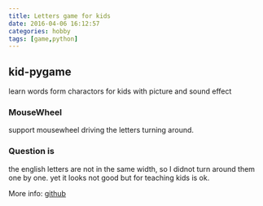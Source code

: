 ```yaml
---
title: Letters game for kids
date: 2016-04-06 16:12:57
categories: hobby
tags: [game,python]
---
```

## kid-pygame  
learn words form charactors for kids with picture and sound effect

### MouseWheel  
support mousewheel driving the letters turning around.  

### Question is
the english letters are not in the same width, so I didnot turn around them one by one.
yet it looks not good but for teaching kids is ok. 

More info: [github](https://github.com/bblu/pygame)

